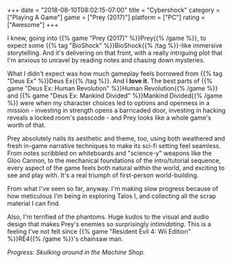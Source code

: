+++
date = "2018-08-10T08:02:15-07:00"
title = "Cybershock"
category = ["Playing A Game"]
game = ["Prey (2017)"]
platform = ["PC"]
rating = ["Awesome"]
+++

I knew, going into {{% game "Prey (2017)" %}}Prey{{% /game %}}, to expect some {{% tag "BioShock" %}}BioShock{{% /tag %}}-like immersive storytelling.  And it's delivering on that front, with a really intriguing plot that I'm anxious to unravel by reading notes and chasing down mysteries.

What I didn't expect was how much gameplay feels borrowed from {{% tag "Deus Ex" %}}Deus Ex{{% /tag %}}.  And I <b>love it</b>.  The best parts of {{% game "Deus Ex: Human Revolution" %}}Human Revolution{{% /game %}} and {{% game "Deus Ex: Mankind Divided" %}}Mankind Divided{{% /game %}} were when my character choices led to options and openness in a mission - investing in strength opens a barricaded door, investing in hacking reveals a locked room's passcode - and Prey looks like a whole game's worth of that.

Prey absolutely nails its aesthetic and theme, too, using both weathered and fresh in-game narrative techniques to make its sci-fi setting feel seamless.  From notes scribbled on whiteboards and "science-y" weapons like the Gloo Cannon, to the mechanical foundations of the intro/tutorial sequence, every aspect of the game feels both natural within the world, and exciting to see and play with.  It's a real triumph of first-person world-building.

From what I've seen so far, anyway.  I'm making slow progress because of how meticulous I'm being in exploring Talos I, and collecting all the scrap material I can find.

Also, I'm terrified of the phantoms.  Huge kudos to the visual and audio design that makes Prey's enemies so surprisingly <i>intimidating</i>.  This is a feeling I've not felt since {{% game "Resident Evil 4: Wii Edition" %}}RE4{{% /game %}}'s chainsaw man.

<i>Progress: Skulking around in the Machine Shop.</i>
